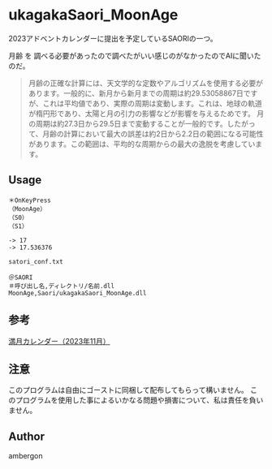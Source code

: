 # ukagakaSaori_MoonAge
2023アドベントカレンダーに提出を予定しているSAORIの一つ。<br>


月齢 を 調べる必要があったので調べたがいい感じのがなかったのでAIに聞いたのだ。

>月齢の正確な計算には、天文学的な定数やアルゴリズムを使用する必要があります。一般的に、新月から新月までの周期は約29.53058867日ですが、これは平均値であり、実際の周期は変動します。これは、地球の軌道が楕円形であり、太陽と月の引力の影響などが影響を与えるためです。
>月の周期は約27.3日から29.5日まで変動することが一般的です。したがって、月齢の計算において最大の誤差は約2日から2.2日の範囲になる可能性があります。この範囲は、平均的な周期からの最大の逸脱を考慮しています。


## Usage
```
＊OnKeyPress
（MoonAge）
（S0）
（S1）

-> 17
-> 17.536376
```
`satori_conf.txt`
```
＠SAORI
＃呼び出し名,ディレクトリ/名前.dll
MoonAge,Saori/ukagakaSaori_MoonAge.dll
```


## 参考
[満月カレンダー（2023年11月）](https://www.arachne.jp/onlinecalendar/mangetsu/2023/11/)


## 注意
このプログラムは自由にゴーストに同梱して配布してもらって構いません。
このプログラムを使用した事によるいかなる問題や損害について、私は責任を負いません。


## Author
ambergon



